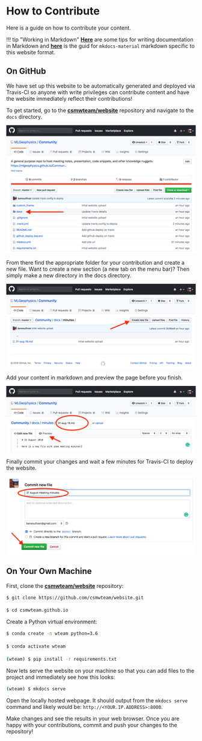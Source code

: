 # How to Contribute

Here is a guide on how to contribute your content.

!!! tip "Working in Markdown"
    [**Here**](https://guides.github.com/features/mastering-markdown/) are some tips for writing documentation in Markdown and [**here**](https://squidfunk.github.io/mkdocs-material/) is the guid for `mkdocs-material` markdown specific to this website format.

## On GitHub

We have set up this website to be automatically generated and deployed via Travis-CI
so anyone with write privileges can contribute content and have the website immediately
reflect their contributions!

To get started, go to the [**csmwteam/website**](https://github.com/csmwteam/website)
repository and navigate to the `docs` directory.

![csmwteam/website](img/github-repo.png)

From there find the appropriate folder for your contribution and create a new file.
Want to create a new section (a new tab on the menu bar)? Then simply make a new directory in the docs directory.

![newfile](img/create-new.png)


Add your content in markdown and preview the page before you finish.

![compose](img/compose-file.png)


Finally commit your changes and wait a few minutes for Travis-CI to deploy the website.

![commit](img/commit.png)


## On Your Own Machine

First, clone the [**csmwteam/website**](https://github.com/csmwteam/website) repository:

```bash
$ git clone https://github.com/csmwteam/website.git

$ cd csmwteam.github.io
```


Create a Python virtual environment:

```bash
$ conda create -n wteam python=3.6

$ conda activate wteam

(wteam) $ pip install -r requirements.txt
```

Now lets serve the website on your machine so that you can add files to the project and immediately see how this looks:

```bash
(wteam) $ mkdocs serve
```

Open the locally hosted webpage. It should output from the `mkdocs serve` command and likely would be: `http://<YOUR.IP.ADDRESS>:8000`.

Make changes and see the results in your web browser. Once you are happy with your contributions, commit and push your changes to the repository!
